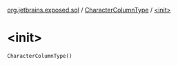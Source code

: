 [org.jetbrains.exposed.sql](../index.md) / [CharacterColumnType](index.md) / [&lt;init&gt;](.)

# &lt;init&gt;

`CharacterColumnType()`
